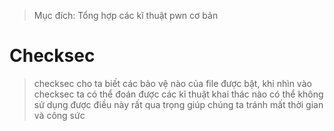 > Mục đích: Tổng hợp các kĩ thuật pwn cơ bản

# Checksec
> checksec cho ta biết các bảo vệ nào của file được bật, khi nhìn vào checksec ta có thể đoán được các kĩ thuật khai thác nào có thể không sử dụng được điều này rất qua trọng giúp chúng ta tránh mất thời gian và công sức

